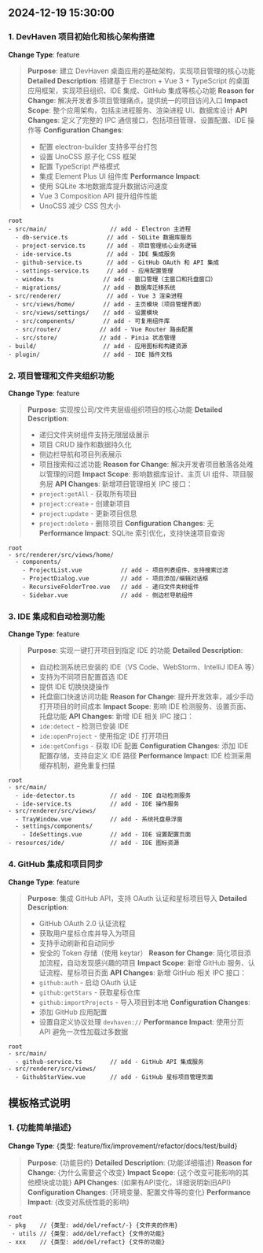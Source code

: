 ## 2024-12-19 15:30:00

### 1. DevHaven 项目初始化和核心架构搭建

**Change Type**: feature

> **Purpose**: 建立 DevHaven 桌面应用的基础架构，实现项目管理的核心功能
> **Detailed Description**: 搭建基于 Electron + Vue 3 + TypeScript 的桌面应用框架，实现项目组织、IDE 集成、GitHub 集成等核心功能
> **Reason for Change**: 解决开发者多项目管理痛点，提供统一的项目访问入口
> **Impact Scope**: 整个应用架构，包括主进程服务、渲染进程 UI、数据库设计
> **API Changes**: 定义了完整的 IPC 通信接口，包括项目管理、设置配置、IDE 操作等
> **Configuration Changes**:
>   - 配置 electron-builder 支持多平台打包
>   - 设置 UnoCSS 原子化 CSS 框架
>   - 配置 TypeScript 严格模式
>   - 集成 Element Plus UI 组件库
> **Performance Impact**:
>   - 使用 SQLite 本地数据库提升数据访问速度
>   - Vue 3 Composition API 提升组件性能
>   - UnoCSS 减少 CSS 包大小

   ```
   root
   - src/main/                  // add - Electron 主进程
     - db-service.ts           // add - SQLite 数据库服务
     - project-service.ts      // add - 项目管理核心业务逻辑
     - ide-service.ts          // add - IDE 集成服务
     - github-service.ts       // add - GitHub OAuth 和 API 集成
     - settings-service.ts     // add - 应用配置管理
     - window.ts              // add - 窗口管理（主窗口和托盘窗口）
     - migrations/            // add - 数据库迁移系统
   - src/renderer/             // add - Vue 3 渲染进程
     - src/views/home/        // add - 主页模块（项目管理界面）
     - src/views/settings/    // add - 设置模块
     - src/components/        // add - 可复用组件库
     - src/router/           // add - Vue Router 路由配置
     - src/store/            // add - Pinia 状态管理
   - build/                   // add - 应用图标和构建资源
   - plugin/                  // add - IDE 插件文档
   ```

### 2. 项目管理和文件夹组织功能

**Change Type**: feature

> **Purpose**: 实现按公司/文件夹层级组织项目的核心功能
> **Detailed Description**:
>   - 递归文件夹树组件支持无限层级展示
>   - 项目 CRUD 操作和数据持久化
>   - 侧边栏导航和项目列表展示
>   - 项目搜索和过滤功能
> **Reason for Change**: 解决开发者项目散落各处难以管理的问题
> **Impact Scope**: 影响数据库设计、主页 UI 组件、项目服务层
> **API Changes**: 新增项目管理相关 IPC 接口：
>   - `project:getAll` - 获取所有项目
>   - `project:create` - 创建新项目
>   - `project:update` - 更新项目信息
>   - `project:delete` - 删除项目
> **Configuration Changes**: 无
> **Performance Impact**: SQLite 索引优化，支持快速项目查询

   ```
   root
   - src/renderer/src/views/home/
     - components/
       - ProjectList.vue           // add - 项目列表组件，支持搜索过滤
       - ProjectDialog.vue         // add - 项目添加/编辑对话框
       - RecursiveFolderTree.vue   // add - 递归文件夹树组件
       - Sidebar.vue               // add - 侧边栏导航组件
   ```

### 3. IDE 集成和自动检测功能

**Change Type**: feature

> **Purpose**: 实现一键打开项目到指定 IDE 的功能
> **Detailed Description**:
>   - 自动检测系统已安装的 IDE（VS Code、WebStorm、IntelliJ IDEA 等）
>   - 支持为不同项目配置首选 IDE
>   - 提供 IDE 切换快捷操作
>   - 托盘窗口快速访问功能
> **Reason for Change**: 提升开发效率，减少手动打开项目的时间成本
> **Impact Scope**: 影响 IDE 检测服务、设置页面、托盘功能
> **API Changes**: 新增 IDE 相关 IPC 接口：
>   - `ide:detect` - 检测已安装 IDE
>   - `ide:openProject` - 使用指定 IDE 打开项目
>   - `ide:getConfigs` - 获取 IDE 配置
> **Configuration Changes**: 添加 IDE 配置存储，支持自定义 IDE 路径
> **Performance Impact**: IDE 检测采用缓存机制，避免重复扫描

   ```
   root
   - src/main/
     - ide-detector.ts          // add - IDE 自动检测服务
     - ide-service.ts           // add - IDE 操作服务
   - src/renderer/src/views/
     - TrayWindow.vue           // add - 系统托盘悬浮窗
     - settings/components/
       - IdeSettings.vue        // add - IDE 设置配置页面
   - resources/ide/             // add - IDE 图标资源
   ```

### 4. GitHub 集成和项目同步

**Change Type**: feature

> **Purpose**: 集成 GitHub API，支持 OAuth 认证和星标项目导入
> **Detailed Description**:
>   - GitHub OAuth 2.0 认证流程
>   - 获取用户星标仓库并导入为项目
>   - 支持手动刷新和自动同步
>   - 安全的 Token 存储（使用 keytar）
> **Reason for Change**: 简化项目添加流程，自动发现感兴趣的项目
> **Impact Scope**: 新增 GitHub 服务、认证流程、星标项目页面
> **API Changes**: 新增 GitHub 相关 IPC 接口：
>   - `github:auth` - 启动 OAuth 认证
>   - `github:getStars` - 获取星标仓库
>   - `github:importProjects` - 导入项目到本地
> **Configuration Changes**:
>   - 添加 GitHub 应用配置
>   - 设置自定义协议处理 `devhaven://`
> **Performance Impact**: 使用分页 API 避免一次性加载过多数据

   ```
   root
   - src/main/
     - github-service.ts        // add - GitHub API 集成服务
   - src/renderer/src/views/
     - GithubStarView.vue       // add - GitHub 星标项目管理页面
   ```

## 模板格式说明

### 1. {功能简单描述}

**Change Type**: {类型: feature/fix/improvement/refactor/docs/test/build}

> **Purpose**: {功能目的}
> **Detailed Description**: {功能详细描述}
> **Reason for Change**: {为什么需要这个改变}
> **Impact Scope**: {这个改变可能影响的其他模块或功能}
> **API Changes**: {如果有API变化，详细说明新旧API}
> **Configuration Changes**: {环境变量、配置文件等的变化}
> **Performance Impact**: {改变对系统性能的影响}

   ```
   root
   - pkg    // {类型: add/del/refact/-} {文件夹的作用}
    - utils // {类型: add/del/refact} {文件的功能}
   - xxx    // {类型: add/del/refact} {文件的功能}
   ```

